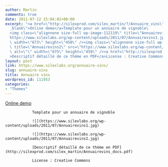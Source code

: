 ```yaml
---
author: Martin
comments: true
date: 2011-07-12 15:04:02+00:00
excerpt: "<a href=\"http://silexprod.com/silex_martin/?/Annuaire_vins\" target=\"\
  _blank\">Online demo</a>Template pour un annuaire de vignoble\
  <img class=\"alignnone size-full wp-image-112119\" title=\"Annuairevins1\" src=\"\
  https://www.silexlabs.org/wp-content/uploads/2011/07/Annuairevins1.jpg\" alt=\"\"\
  \ width=\"673\" height=\"450\" /><img class=\"alignnone size-full wp-image-112120\"\
  \ title=\"Annuairevins2\" src=\"https://www.silexlabs.org/wp-content/uploads/2011/07/Annuairevins2.jpg\"\
  \ alt=\"\" width=\"675\" height=\"450\" /><a href=\"http://silexprod.com/silex_martin/Annuairevins_docs.pdf\"\
  >Descriptif détaillé de ce thème en PDF</a>License : Creative Commons"
layout: post
link: https://www.silexlabs.org/annuaire-vins/
slug: annuaire-vins
title: Annuaire vins
wordpress_id: 111953
categories:
- "Themes"
---
```


[Online demo](http://silexprod.com/silex_martin/?/Annuaire_vins)

				Template pour un annuaire de vignoble

				![](https://www.silexlabs.org/wp-content/uploads/2011/07/Annuairevins1.jpg)

				![](https://www.silexlabs.org/wp-content/uploads/2011/07/Annuairevins2.jpg)

				[Descriptif détaillé de ce thème en PDF](http://silexprod.com/silex_martin/Annuairevins_docs.pdf)

				License : Creative Commons
